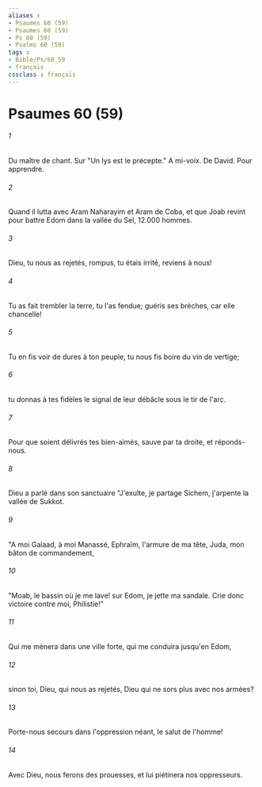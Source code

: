 ```yaml
---
aliases : 
- Psaumes 60 (59)
- Psaumes 60 (59)
- Ps 60 (59)
- Psalms 60 (59)
tags : 
- Bible/Ps/60_59
- français
cssclass : français
---
```


# Psaumes 60 (59)

###### 1
Du maître de chant. Sur "Un lys est le précepte." A mi-voix. De David. Pour apprendre.
###### 2
Quand il lutta avec Aram Naharayim et Aram de Coba, et que Joab revint pour battre Edom dans la vallée du Sel, 12.000 hommes.
###### 3
Dieu, tu nous as rejetés, rompus, tu étais irrité, reviens à nous!
###### 4
Tu as fait trembler la terre, tu l'as fendue; guéris ses brèches, car elle chancelle!
###### 5
Tu en fis voir de dures à ton peuple, tu nous fis boire du vin de vertige;
###### 6
tu donnas à tes fidèles le signal de leur débâcle sous le tir de l'arc.
###### 7
Pour que soient délivrés tes bien-aimés, sauve par ta droite, et réponds-nous.
###### 8
Dieu a parlé dans son sanctuaire "J'exulte, je partage Sichem, j'arpente la vallée de Sukkot.
###### 9
"A moi Galaad, à moi Manassé, Ephraïm, l'armure de ma tête, Juda, mon bâton de commandement,
###### 10
"Moab, le bassin où je me lave! sur Edom, je jette ma sandale. Crie donc victoire contre moi, Philistie!"
###### 11
Qui me mènera dans une ville forte, qui me conduira jusqu'en Edom,
###### 12
sinon toi, Dieu, qui nous as rejetés, Dieu qui ne sors plus avec nos armées?
###### 13
Porte-nous secours dans l'oppression néant, le salut de l'homme!
###### 14
Avec Dieu, nous ferons des prouesses, et lui piétinera nos oppresseurs.
